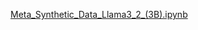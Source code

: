 [Meta_Synthetic_Data_Llama3_2_(3B).ipynb](https://colab.research.google.com/github/unslothai/notebooks/blob/main/nb/Meta_Synthetic_Data_Llama3_2_(3B).ipynb)